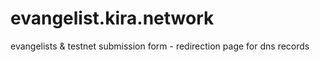 # evangelist.kira.network
evangelists & testnet submission form  - redirection page for dns records
